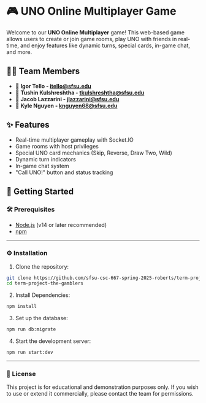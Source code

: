 # 🎮 UNO Online Multiplayer Game

Welcome to our **UNO Online Multiplayer** game! This web-based game allows users to create or join game rooms, play UNO with friends in real-time, and enjoy features like dynamic turns, special cards, in-game chat, and more.

## 🧑‍💻 Team Members

- 👤 **Igor Tello - itello@sfsu.edu**
- 👤 **Tushin Kulshreshtha - tkulshreshtha@sfsu.edu**
- 👤 **Jacob Lazzarini - jlazzarini@sfsu.edu**
- 👤 **Kyle Nguyen - knguyen68@sfsu.edu**

## ✨ Features

- Real-time multiplayer gameplay with Socket.IO
- Game rooms with host privileges
- Special UNO card mechanics (Skip, Reverse, Draw Two, Wild)
- Dynamic turn indicators
- In-game chat system
- "Call UNO!" button and status tracking

## 🚀 Getting Started

### 🛠️ Prerequisites

- [Node.js](https://nodejs.org/) (v14 or later recommended)
- [npm](https://www.npmjs.com/)

---

### ⚙️ Installation

1. Clone the repository:

```bash
git clone https://github.com/sfsu-csc-667-spring-2025-roberts/term-project-the-gamblers.git
cd term-project-the-gamblers
```

2. Install Dependencies:

```bash
npm install
```

3. Set up the database:

```bash
npm run db:migrate
```

4. Start the development server:

```bash
npm run start:dev
```

---

### 📜 License

This project is for educational and demonstration purposes only. If you wish to use or extend it commercially, please contact the team for permissions.
